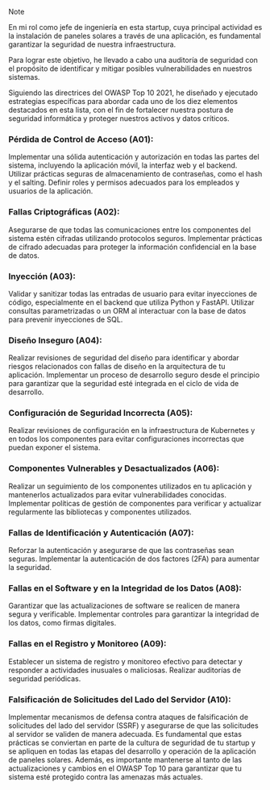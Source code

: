 >[!NOTE]
>En mi rol como jefe de ingeniería en esta startup, cuya principal actividad es la instalación de paneles solares a través de una aplicación, es fundamental garantizar la seguridad de nuestra infraestructura.
>
> Para lograr este objetivo, he llevado a cabo una auditoría de seguridad con el propósito de identificar y mitigar posibles vulnerabilidades en nuestros sistemas.
>
> Siguiendo las directrices del OWASP Top 10 2021, he diseñado y ejecutado estrategias específicas para abordar cada uno de los diez elementos destacados en esta lista, con el fin de fortalecer nuestra postura de seguridad informática y proteger nuestros activos y datos críticos.


### Pérdida de Control de Acceso (A01):
Implementar una sólida autenticación y autorización en todas las partes del sistema, incluyendo la aplicación móvil, la interfaz web y el backend.
Utilizar prácticas seguras de almacenamiento de contraseñas, como el hash y el salting.
Definir roles y permisos adecuados para los empleados y usuarios de la aplicación.

### Fallas Criptográficas (A02):
Asegurarse de que todas las comunicaciones entre los componentes del sistema estén cifradas utilizando protocolos seguros.
Implementar prácticas de cifrado adecuadas para proteger la información confidencial en la base de datos.

### Inyección (A03):
Validar y sanitizar todas las entradas de usuario para evitar inyecciones de código, especialmente en el backend que utiliza Python y FastAPI.
Utilizar consultas parametrizadas o un ORM al interactuar con la base de datos para prevenir inyecciones de SQL.

### Diseño Inseguro (A04):
Realizar revisiones de seguridad del diseño para identificar y abordar riesgos relacionados con fallas de diseño en la arquitectura de tu aplicación.
Implementar un proceso de desarrollo seguro desde el principio para garantizar que la seguridad esté integrada en el ciclo de vida de desarrollo.

### Configuración de Seguridad Incorrecta (A05):
Realizar revisiones de configuración en la infraestructura de Kubernetes y en todos los componentes para evitar configuraciones incorrectas que puedan exponer el sistema.

### Componentes Vulnerables y Desactualizados (A06):
Realizar un seguimiento de los componentes utilizados en tu aplicación y mantenerlos actualizados para evitar vulnerabilidades conocidas.
Implementar políticas de gestión de componentes para verificar y actualizar regularmente las bibliotecas y componentes utilizados.

### Fallas de Identificación y Autenticación (A07):
Reforzar la autenticación y asegurarse de que las contraseñas sean seguras.
Implementar la autenticación de dos factores (2FA) para aumentar la seguridad.

### Fallas en el Software y en la Integridad de los Datos (A08):
Garantizar que las actualizaciones de software se realicen de manera segura y verificable.
Implementar controles para garantizar la integridad de los datos, como firmas digitales.

### Fallas en el Registro y Monitoreo (A09):
Establecer un sistema de registro y monitoreo efectivo para detectar y responder a actividades inusuales o maliciosas.
Realizar auditorías de seguridad periódicas.

### Falsificación de Solicitudes del Lado del Servidor (A10):
Implementar mecanismos de defensa contra ataques de falsificación de solicitudes del lado del servidor (SSRF) y asegurarse de que las solicitudes al servidor se validen de manera adecuada.
Es fundamental que estas prácticas se conviertan en parte de la cultura de seguridad de tu startup y se apliquen en todas las etapas del desarrollo y operación de la aplicación de paneles solares. Además, es importante mantenerse al tanto de las actualizaciones y cambios en el OWASP Top 10 para garantizar que tu sistema esté protegido contra las amenazas más actuales.
